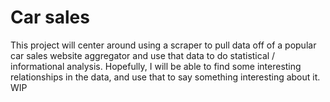 # Car sales

This project will center around using a scraper to pull data off of a popular car sales website aggregator and use that data to do statistical / informational analysis. Hopefully, I will be able to find some interesting relationships in the data, and use that to say something interesting about it. WIP
